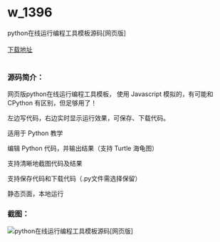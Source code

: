 # w_1396
python在线运行编程工具模板源码[网页版]
<br/></br>
[下载地址](https://www.uuid2.com/1396.html "下载地址")
<br/></br>
<h3>源码简介：</h3>
<p>网页版python在线运行编程工具模板， 使用 Javascript 模拟的，有可能和 CPython 有区别，但足够用了！<p>
<p>左边写代码，右边实时显示运行效果，可保存、下载代码。<p>
<p>适用于 Python 教学<p>
<p>编辑 Python 代码，并输出结果（支持 Turtle 海龟图）<p>
<p>支持清晰地截图代码及结果<p>
<p>支持保存代码和下载代码（.py文件需选择保留）<p>
<p>静态页面，本地运行<p>
<h3>截图：</h3>
<img src="https://www.uuid2.com/wp-content/uploads/img/202108/bf61d7b906.png" alt="python在线运行编程工具模板源码[网页版]">
